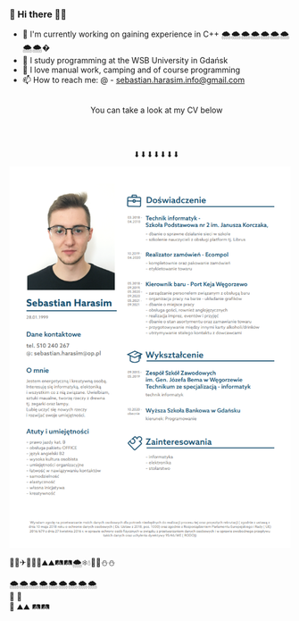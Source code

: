 ### 🌲 Hi there 🎅👋



- 🔭 I'm currently working on gaining experience in C++                                 🌨🌨🌨🌨🌨🌨🌨🌨🌨�
- 🌱 I study programming at the WSB University in Gdańsk
- 💬 I love manual work, camping and of course programming
- 📫 How to reach me: @ - sebastian.harasim.info@gmail.com  
<br/><p align="center">You can take a look at my CV below</p>     
<br/><p align="center">⬇⬇⬇⬇⬇⬇⬇</p> 
<p align="center"><img src="CV_SebastianH.png" /></p>
                      🌲🌳✈🛫🚀🚁⛰⛰🛤🛤🌨❄💧🌠🌠⛄⛄
                      
  🌨🌨🌨🌨🌨🌨🌨🌨🌨                    
       🛫    🌠              
  🚀
  ⛰⛰     🛤🛤
